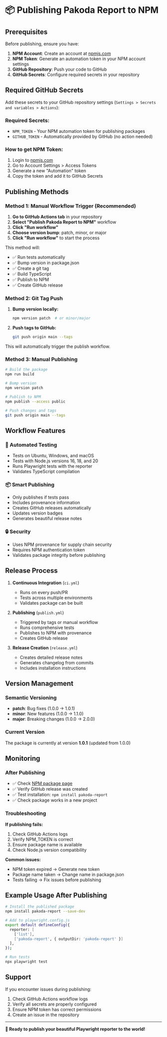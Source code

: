 # 📦 Publishing Pakoda Report to NPM

## Prerequisites

Before publishing, ensure you have:

1. **NPM Account**: Create an account at [npmjs.com](https://www.npmjs.com)
2. **NPM Token**: Generate an automation token in your NPM account settings
3. **GitHub Repository**: Push your code to GitHub
4. **GitHub Secrets**: Configure required secrets in your repository

## Required GitHub Secrets

Add these secrets to your GitHub repository settings (`Settings > Secrets and variables > Actions`):

### Required Secrets:
- `NPM_TOKEN` - Your NPM automation token for publishing packages
- `GITHUB_TOKEN` - Automatically provided by GitHub (no action needed)

### How to get NPM Token:
1. Login to [npmjs.com](https://www.npmjs.com)
2. Go to Account Settings > Access Tokens
3. Generate a new "Automation" token
4. Copy the token and add it to GitHub Secrets

## Publishing Methods

### Method 1: Manual Workflow Trigger (Recommended)

1. **Go to GitHub Actions tab** in your repository
2. **Select "Publish Pakoda Report to NPM"** workflow
3. **Click "Run workflow"**
4. **Choose version bump**: patch, minor, or major
5. **Click "Run workflow"** to start the process

This method will:
- ✅ Run tests automatically
- ✅ Bump version in package.json
- ✅ Create a git tag
- ✅ Build TypeScript
- ✅ Publish to NPM
- ✅ Create GitHub release

### Method 2: Git Tag Push

1. **Bump version locally:**
   ```bash
   npm version patch  # or minor/major
   ```

2. **Push tags to GitHub:**
   ```bash
   git push origin main --tags
   ```

This will automatically trigger the publish workflow.

### Method 3: Manual Publishing

```bash
# Build the package
npm run build

# Bump version
npm version patch

# Publish to NPM
npm publish --access public

# Push changes and tags
git push origin main --tags
```

## Workflow Features

### 🧪 Automated Testing
- Tests on Ubuntu, Windows, and macOS
- Tests with Node.js versions 16, 18, and 20
- Runs Playwright tests with the reporter
- Validates TypeScript compilation

### 📦 Smart Publishing
- Only publishes if tests pass
- Includes provenance information
- Creates GitHub releases automatically
- Updates version badges
- Generates beautiful release notes

### 🔒 Security
- Uses NPM provenance for supply chain security
- Requires NPM authentication token
- Validates package integrity before publishing

## Release Process

1. **Continuous Integration** (`ci.yml`)
   - Runs on every push/PR
   - Tests across multiple environments
   - Validates package can be built

2. **Publishing** (`publish.yml`)
   - Triggered by tags or manual workflow
   - Runs comprehensive tests
   - Publishes to NPM with provenance
   - Creates GitHub release

3. **Release Creation** (`release.yml`)
   - Creates detailed release notes
   - Generates changelog from commits
   - Includes installation instructions

## Version Management

### Semantic Versioning
- **patch**: Bug fixes (1.0.0 → 1.0.1)
- **minor**: New features (1.0.0 → 1.1.0) 
- **major**: Breaking changes (1.0.0 → 2.0.0)

### Current Version
The package is currently at version **1.0.1** (updated from 1.0.0)

## Monitoring

### After Publishing
- ✅ Check [NPM package page](https://www.npmjs.com/package/pakoda-report)
- ✅ Verify GitHub release was created
- ✅ Test installation: `npm install pakoda-report`
- ✅ Check package works in a new project

### Troubleshooting

**If publishing fails:**
1. Check GitHub Actions logs
2. Verify NPM_TOKEN is correct
3. Ensure package name is available
4. Check Node.js version compatibility

**Common issues:**
- NPM token expired → Generate new token
- Package name taken → Change name in package.json
- Tests failing → Fix issues before publishing

## Example Usage After Publishing

```bash
# Install the published package
npm install pakoda-report --save-dev

# Add to playwright.config.js
export default defineConfig({
  reporter: [
    ['list'],
    ['pakoda-report', { outputDir: 'pakoda-report' }]
  ],
});

# Run tests
npx playwright test
```

## Support

If you encounter issues during publishing:
1. Check GitHub Actions workflow logs
2. Verify all secrets are properly configured
3. Ensure NPM token has correct permissions
4. Create an issue in the repository

---

**🚀 Ready to publish your beautiful Playwright reporter to the world!**